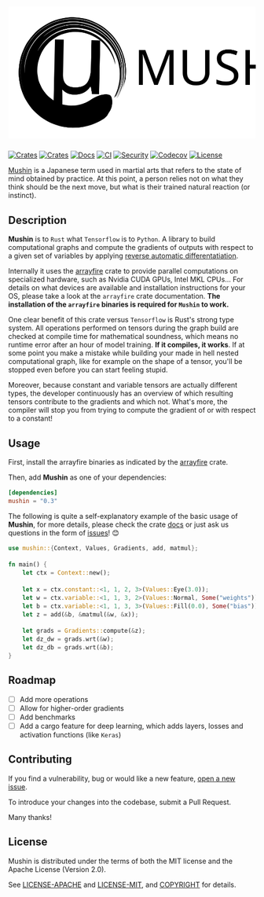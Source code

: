 # [![Mushin](assets/mushin-logo.svg)](https://github.com/c0dearm/mushin)

[![Crates](https://img.shields.io/crates/v/mushin.svg)](https://crates.io/crates/mushin)
[![Crates](https://img.shields.io/crates/d/mushin.svg)](https://crates.io/crates/mushin)
[![Docs](https://docs.rs/mushin/badge.svg)](https://docs.rs/mushin)
[![CI](https://github.com/c0dearm/mushin/workflows/CI/badge.svg?branch=main)](https://github.com/c0dearm/mushin/actions)
[![Security](https://github.com/c0dearm/mushin/workflows/Security/badge.svg?branch=main)](https://github.com/c0dearm/mushin/actions)
[![Codecov](https://codecov.io/gh/c0dearm/mushin/branch/main/graph/badge.svg)](https://codecov.io/gh/c0dearm/mushin)
[![License](https://camo.githubusercontent.com/47069b7e06b64b608c692a8a7f40bc6915cf629c/68747470733a2f2f696d672e736869656c64732e696f2f62616467652f6c6963656e73652d417061636865322e302532464d49542d626c75652e737667)](https://github.com/c0dearm/mushin/blob/master/COPYRIGHT)

[Mushin](https://en.wikipedia.org/wiki/Mushin_(mental_state)) is a Japanese term used in martial arts that refers to the state of mind obtained by practice. At this point, a person relies not on what they think should be the next move, but what is their trained natural reaction (or instinct).

## Description

**Mushin** is to `Rust` what `Tensorflow` is to `Python`. A library to build computational graphs and compute the gradients of outputs with respect to a given set of variables by applying [reverse automatic differentatiation](https://en.wikipedia.org/wiki/Automatic_differentiation).

Internally it uses the [arrayfire](https://crates.io/crates/arrayfire) crate to provide parallel computations on specialized hardware, such as Nvidia CUDA GPUs, Intel MKL CPUs... For details on what devices are available and installation instructions for your OS, please take a look at the `arrayfire` crate documentation. **The installation of the `arrayfire` binaries is required for `Mushin` to work.**

One clear benefit of this crate versus `Tensorflow` is Rust's strong type system. All operations performed on tensors during the graph build are checked at compile time for mathematical soundness, which means no runtime error after an hour of model training. **If it compiles, it works**. If at some point you make a mistake while building your made in hell nested computational graph, like for example on the shape of a tensor, you'll be stopped even before you can start feeling stupid.

Moreover, because constant and variable tensors are actually different types, the developer continuously has an overview of which resulting tensors contribute to the gradients and which not. What's more, the compiler will stop you from trying to compute the gradient of or with respect to a constant!

## Usage

First, install the arrayfire binaries as indicated by the [arrayfire](https://crates.io/crates/arrayfire) crate.

Then, add **Mushin** as one of your dependencies:

```toml
[dependencies]
mushin = "0.3"
```

The following is quite a self-explanatory example of the basic usage of **Mushin**, for more details, please check the crate [docs](https://docs.rs/mushin/latest/mushin/) or just ask us questions in the form of [issues](https://github.com/c0dearm/mushin/issues/new)! 😊

```rust
use mushin::{Context, Values, Gradients, add, matmul};

fn main() {
    let ctx = Context::new();

    let x = ctx.constant::<1, 1, 2, 3>(Values::Eye(3.0));
    let w = ctx.variable::<1, 1, 3, 2>(Values::Normal, Some("weights"));
    let b = ctx.variable::<1, 1, 3, 3>(Values::Fill(0.0), Some("bias"));
    let z = add(&b, &matmul(&w, &x));

    let grads = Gradients::compute(&z);
    let dz_dw = grads.wrt(&w);
    let dz_db = grads.wrt(&b);
}
```

## Roadmap

- [ ] Add more operations
- [ ] Allow for higher-order gradients
- [ ] Add benchmarks
- [ ] Add a cargo feature for deep learning, which adds layers, losses and activation functions (like `Keras`)

## Contributing

If you find a vulnerability, bug or would like a new feature, [open a new issue](https://github.com/c0dearm/mushin/issues/new).

To introduce your changes into the codebase, submit a Pull Request.

Many thanks!

## License

Mushin is distributed under the terms of both the MIT license and the
Apache License (Version 2.0).

See [LICENSE-APACHE](LICENSE-APACHE) and [LICENSE-MIT](LICENSE-MIT), and
[COPYRIGHT](COPYRIGHT) for details.